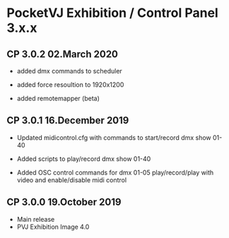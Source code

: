 # PocketVJ Exhibition / Control Panel 3.x.x

## CP 3.0.2 02.March 2020 <br />
- added dmx commands to scheduler<p/>
- added force resoultion to 1920x1200<p/>
- added remotemapper (beta)<p/>

## CP 3.0.1 16.December 2019 <br />
- Updated midicontrol.cfg with commands to start/record dmx show 01-40<p/>
- Added scripts to play/record dmx show 01-40<p/>
- Added OSC control commands for dmx 01-05 play/record/play with video and enable/disable midi control<p/>

## CP 3.0.0 19.October 2019 <br />
- Main release<br />
- PVJ Exhibition Image 4.0 <br />


